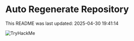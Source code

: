 # Auto Regenerate Repository

This README was last updated: 2025-04-30 19:41:14

 ![TryHackMe](https://tryhackme.com/badge/533634)